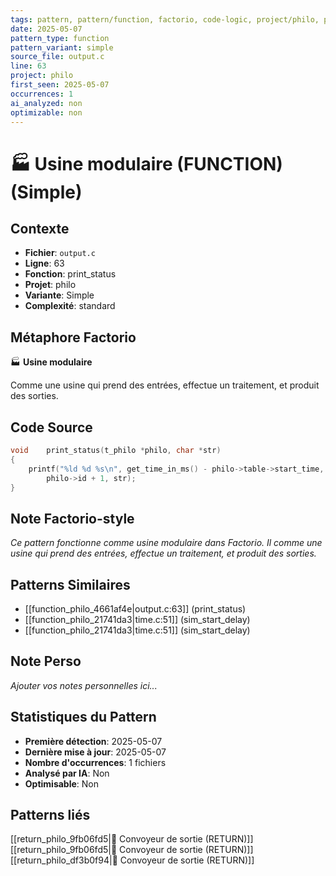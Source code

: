 ```yaml
---
tags: pattern, pattern/function, factorio, code-logic, project/philo, pattern/variant/simple
date: 2025-05-07
pattern_type: function
pattern_variant: simple
source_file: output.c
line: 63
project: philo
first_seen: 2025-05-07
occurrences: 1
ai_analyzed: non
optimizable: non
---
```


# 🏭 Usine modulaire (FUNCTION) (Simple)

## Contexte
- **Fichier**: `output.c`
- **Ligne**: 63
- **Fonction**: print_status
- **Projet**: philo
- **Variante**: Simple
- **Complexité**: standard

## Métaphore Factorio
🏭 **Usine modulaire**

Comme une usine qui prend des entrées, effectue un traitement, et produit des sorties.

## Code Source
```c
void	print_status(t_philo *philo, char *str)
{
	printf("%ld %d %s\n", get_time_in_ms() - philo->table->start_time,
		philo->id + 1, str);
}
```

## Note Factorio-style
*Ce pattern fonctionne comme usine modulaire dans Factorio. Il comme une usine qui prend des entrées, effectue un traitement, et produit des sorties.*

## Patterns Similaires
- [[function_philo_4661af4e|output.c:63]] (print_status)
- [[function_philo_21741da3|time.c:51]] (sim_start_delay)
- [[function_philo_21741da3|time.c:51]] (sim_start_delay)

## Note Perso
*Ajouter vos notes personnelles ici...*

## Statistiques du Pattern
- **Première détection**: 2025-05-07
- **Dernière mise à jour**: 2025-05-07
- **Nombre d'occurrences**: 1 fichiers
- **Analysé par IA**: Non
- **Optimisable**: Non

## Patterns liés
[[return_philo_9fb06fd5|🚚 Convoyeur de sortie (RETURN)]]
[[return_philo_9fb06fd5|🚚 Convoyeur de sortie (RETURN)]]
[[return_philo_df3b0f94|🚚 Convoyeur de sortie (RETURN)]]
